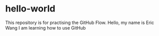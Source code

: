 # hello-world
This repository is for practising the GitHub Flow.
Hello, my name is Eric Wang
I am learning how to use GitHub
